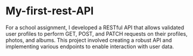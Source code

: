 # My-first-rest-API
For a school assignment, I developed a RESTful API that allows validated user profiles to perform GET, POST, and PATCH requests on their profiles, photos, and albums. This project involved creating a robust API and implementing various endpoints to enable interaction with user data.
